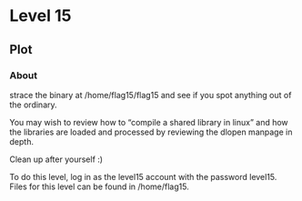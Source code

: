 # Level 15

## Plot

### About

strace the binary at /home/flag15/flag15 and see if you spot anything out of the ordinary.

You may wish to review how to “compile a shared library in linux” and how the libraries are loaded and processed by reviewing the dlopen manpage in depth.

Clean up after yourself :)

To do this level, log in as the level15 account with the password level15. Files for this level can be found in /home/flag15.